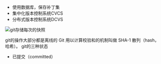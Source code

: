 - 使用数据库，保存补丁集
- 集中化版本控制系统CVCS
- 分布式版本控制系统DCVS

![git存储每次的快照](https://git-scm.com/book/en/v2/book/01-introduction/images/snapshots.png)

git的操作大部分都是离线的
Git 用以计算校验和的机制叫做 SHA-1 散列（hash，哈希）。
git的三种状态
- 已提交（committed）